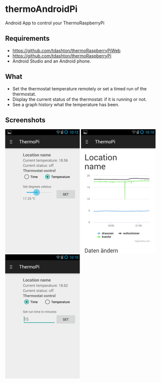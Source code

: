 # thermoAndroidPi

Android App to control your ThermoRaspberryPi

## Requirements

* https://github.com/tdashton/thermoRaspberryPiWeb
* https://github.com/tdashton/thermoRaspberryPi
* Android Studio and an Android phone.

## What

* Set the thermostat temperature remotely or set a timed run of the thermostat.
* Display the current status of the thermostat: if it is running or not.
* See a graph history what the temperature has been.

## Screenshots

<img src="screenshots/screenshot1.png" height="400" alt="Screenshot"/> <img src="screenshots/screenshot2.png" height="400" alt="Screenshot"/> <img src="screenshots/screenshot3.png" height="400" alt="Screenshot"/>
